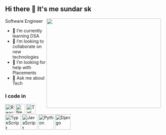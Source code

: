 ## Hi there 👋 It's me sundar sk

Software Engineer 
<img align="right" width="370" height="290" src="https://i.pinimg.com/originals/47/f0/34/47f0342cec72b800463bf003eac1257e.gif">                                    
- 🌱 I’m currently learning DSA
- 👯 I’m looking to collaborate on new technologies
- 🤔 I’m looking for help with Placements 
- 💬 Ask me about Tech

### I code in
<img height="30" width="30" src="https://img.icons8.com/color/48/000000/react-native.png" alt="React" />  <img height="30" width="30" src="https://img.icons8.com/color/48/nextjs.png" alt="Next.js" /> <img height="30" width="30" src="https://img.icons8.com/color/48/tailwind_css.png" alt="Tailwind CSS" /> <img height="50" width="50" src="https://img.icons8.com/color/48/typescript.png" alt="TypeScript" />
<img height="50" width="50" src="https://img.icons8.com/color/48/javascript--v1.png" alt="JavaScript" />
<img height="50" width="50" src="https://img.icons8.com/color/48/python--v1.png" alt="Python" />
<img height="50" width="50" src="https://img.icons8.com/material-outlined/48/000000/django.png" alt="Django" />
 
